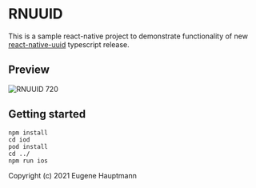 # RNUUID

This is a sample react-native project to demonstrate functionality of new [react-native-uuid](https://www.npmjs.com/package/react-native-uuid) typescript release.

## Preview

![RNUUID 720](https://user-images.githubusercontent.com/1857263/113222454-ef460000-923b-11eb-9e0d-9a3f347b3c23.gif)

## Getting started

```shell
npm install
cd iod
pod install
cd ../
npm run ios
```

Copyright (c) 2021 Eugene Hauptmann
